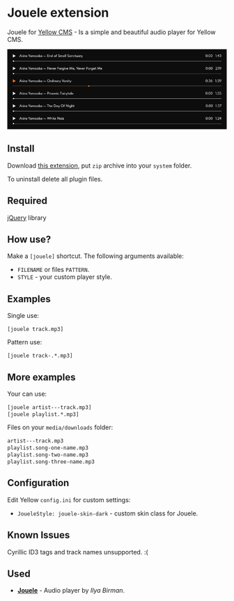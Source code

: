 Jouele extension
================
Jouele for [Yellow CMS](https://github.com/datenstrom/yellow) - Is a simple and beautiful audio player for Yellow CMS.

![Jouele for Yellow CMS](https://raw.githubusercontent.com/kodersha/yellow-jouele/master/jouele-screenshot.png)

Install
-------
Download [this extension](https://github.com/kodersha/yellow-jouele/archive/master.zip), put `zip` archive into your `system` folder.

To uninstall delete all plugin files.

Required
--------
[jQuery](https://jquery.com) library

How use?
--------
Make a `[jouele]` shortcut. The following arguments available:

- `FILENAME` or files `PATTERN`.
- `STYLE` - your custom player style. 

Examples
--------
Single use:

```
[jouele track.mp3]
```

Pattern use:

```
[jouele track-.*.mp3]
```

More examples
-------
Your can use:

    [jouele artist---track.mp3]
    [jouele playlist.*.mp3]

Files on your `media/downloads` folder:

    artist---track.mp3
    playlist.song-one-name.mp3
    playlist.song-two-name.mp3
    playlist.song-three-name.mp3

Configuration
-------------
Edit Yellow `config.ini` for custom settings:

- `JoueleStyle: jouele-skin-dark` - custom skin class for Jouele.

Known Issues
------------
Cyrillic ID3 tags and track names unsupported. :(

Used
-------
* **[Jouele](https://ilyabirman.net/projects/jouele/)** - Audio player by *Ilya Birman*.
